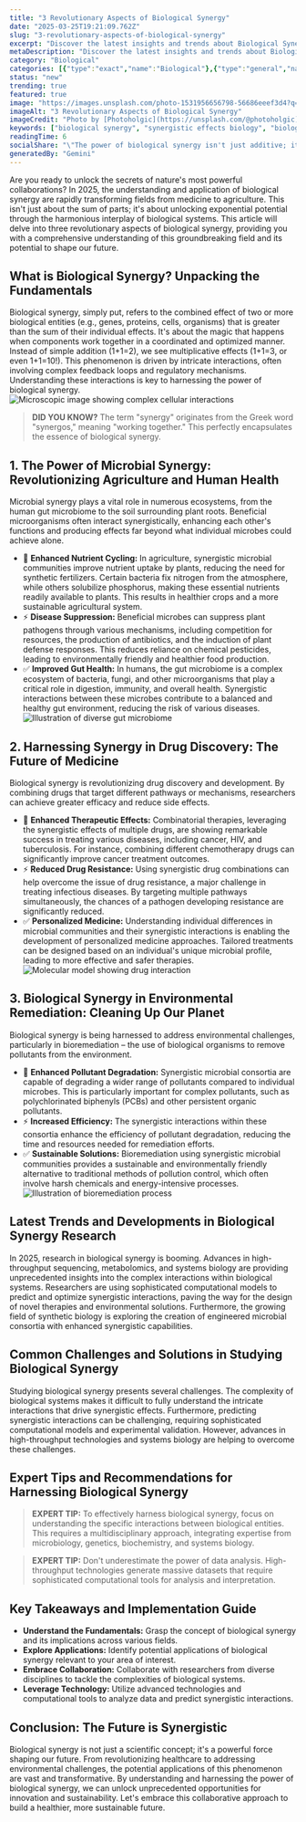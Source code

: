 ```yaml
---
title: "3 Revolutionary Aspects of Biological Synergy"
date: "2025-03-25T19:21:09.762Z"
slug: "3-revolutionary-aspects-of-biological-synergy"
excerpt: "Discover the latest insights and trends about Biological Synergy. This comprehensive guide covers everything you need to know about Biological Synergy in 2025."
metaDescription: "Discover the latest insights and trends about Biological Synergy. This comprehensive guide covers everything you need to know about Biological Synergy in 2..."
category: "Biological"
categories: [{"type":"exact","name":"Biological"},{"type":"general","name":"Medicine"},{"type":"medium","name":"Drug Development"},{"type":"specific","name":"Combination Therapy"},{"type":"niche","name":"Synergistic Drug Interactions"}]
status: "new"
trending: true
featured: true
image: "https://images.unsplash.com/photo-1531956656798-56686eeef3d4?q=85&w=1200&fit=max&fm=webp&auto=compress"
imageAlt: "3 Revolutionary Aspects of Biological Synergy"
imageCredit: "Photo by [Photoholgic](https://unsplash.com/@photoholgic) on Unsplash"
keywords: ["biological synergy", "synergistic effects biology", "biological synergy examples", "what is biological synergy", "benefits of biological synergy", "biological synergy in medicine", "biological synergy research", "buy biological synergy products", "biological synergy applications", "how does biological synergy work"]
readingTime: 6
socialShare: "\"The power of biological synergy isn't just additive; it's exponential.  Unlocking nature's collaborations holds the key to revolutionary breakthroughs in medicine, agriculture, and environmental sustainability.\""
generatedBy: "Gemini"
---
```




Are you ready to unlock the secrets of nature's most powerful collaborations?  In 2025, the understanding and application of biological synergy are rapidly transforming fields from medicine to agriculture.  This isn't just about the sum of parts; it's about unlocking exponential potential through the harmonious interplay of biological systems. This article will delve into three revolutionary aspects of biological synergy, providing you with a comprehensive understanding of this groundbreaking field and its potential to shape our future.

## What is Biological Synergy?  Unpacking the Fundamentals

Biological synergy, simply put, refers to the combined effect of two or more biological entities (e.g., genes, proteins, cells, organisms) that is greater than the sum of their individual effects.  It's about the magic that happens when components work together in a coordinated and optimized manner.  Instead of simple addition (1+1=2), we see multiplicative effects (1+1=3, or even 1+1=10!). This phenomenon is driven by intricate interactions, often involving complex feedback loops and regulatory mechanisms.  Understanding these interactions is key to harnessing the power of biological synergy. ![Microscopic image showing complex cellular interactions](https://images.unsplash.com/photo-1575468130766-fce03f7afaab?q=85&w=1200&fit=max&fm=webp&auto=compress)

> **DID YOU KNOW?**  The term "synergy" originates from the Greek word "synergos," meaning "working together."  This perfectly encapsulates the essence of biological synergy.

## 1. The Power of Microbial Synergy: Revolutionizing Agriculture and Human Health

Microbial synergy plays a vital role in numerous ecosystems, from the human gut microbiome to the soil surrounding plant roots.  Beneficial microorganisms often interact synergistically, enhancing each other's functions and producing effects far beyond what individual microbes could achieve alone.

* 🔑 **Enhanced Nutrient Cycling:**  In agriculture, synergistic microbial communities improve nutrient uptake by plants, reducing the need for synthetic fertilizers.  Certain bacteria fix nitrogen from the atmosphere, while others solubilize phosphorus, making these essential nutrients readily available to plants. This results in healthier crops and a more sustainable agricultural system.
* ⚡ **Disease Suppression:**  Beneficial microbes can suppress plant pathogens through various mechanisms, including competition for resources, the production of antibiotics, and the induction of plant defense responses.  This reduces reliance on chemical pesticides, leading to environmentally friendly and healthier food production.
* ✅ **Improved Gut Health:**  In humans, the gut microbiome is a complex ecosystem of bacteria, fungi, and other microorganisms that play a critical role in digestion, immunity, and overall health.  Synergistic interactions between these microbes contribute to a balanced and healthy gut environment, reducing the risk of various diseases. ![Illustration of diverse gut microbiome](https://images.unsplash.com/photo-1531956656798-56686eeef3d4?q=85&w=1200&fit=max&fm=webp&auto=compress)

## 2.  Harnessing Synergy in Drug Discovery: The Future of Medicine

Biological synergy is revolutionizing drug discovery and development.  By combining drugs that target different pathways or mechanisms, researchers can achieve greater efficacy and reduce side effects.

* 🔑 **Enhanced Therapeutic Effects:**  Combinatorial therapies, leveraging the synergistic effects of multiple drugs, are showing remarkable success in treating various diseases, including cancer, HIV, and tuberculosis.  For instance, combining different chemotherapy drugs can significantly improve cancer treatment outcomes.
* ⚡ **Reduced Drug Resistance:**  Using synergistic drug combinations can help overcome the issue of drug resistance, a major challenge in treating infectious diseases.  By targeting multiple pathways simultaneously, the chances of a pathogen developing resistance are significantly reduced.
* ✅ **Personalized Medicine:**  Understanding individual differences in microbial communities and their synergistic interactions is enabling the development of personalized medicine approaches.  Tailored treatments can be designed based on an individual's unique microbial profile, leading to more effective and safer therapies. ![Molecular model showing drug interaction](https://images.unsplash.com/photo-1580795479025-93d13fd9aa6c?q=85&w=1200&fit=max&fm=webp&auto=compress)

## 3.  Biological Synergy in Environmental Remediation: Cleaning Up Our Planet

Biological synergy is being harnessed to address environmental challenges, particularly in bioremediation – the use of biological organisms to remove pollutants from the environment.

* 🔑 **Enhanced Pollutant Degradation:**  Synergistic microbial consortia are capable of degrading a wider range of pollutants compared to individual microbes.  This is particularly important for complex pollutants, such as polychlorinated biphenyls (PCBs) and other persistent organic pollutants.
* ⚡ **Increased Efficiency:**  The synergistic interactions within these consortia enhance the efficiency of pollutant degradation, reducing the time and resources needed for remediation efforts.
* ✅ **Sustainable Solutions:**  Bioremediation using synergistic microbial communities provides a sustainable and environmentally friendly alternative to traditional methods of pollution control, which often involve harsh chemicals and energy-intensive processes. ![Illustration of bioremediation process](https://images.unsplash.com/photo-1583912372139-6a46eb6eb119?q=85&w=1200&fit=max&fm=webp&auto=compress)

## Latest Trends and Developments in Biological Synergy Research

In 2025, research in biological synergy is booming.  Advances in high-throughput sequencing, metabolomics, and systems biology are providing unprecedented insights into the complex interactions within biological systems.  Researchers are using sophisticated computational models to predict and optimize synergistic interactions, paving the way for the design of novel therapies and environmental solutions.  Furthermore, the growing field of synthetic biology is exploring the creation of engineered microbial consortia with enhanced synergistic capabilities.

## Common Challenges and Solutions in Studying Biological Synergy

Studying biological synergy presents several challenges.  The complexity of biological systems makes it difficult to fully understand the intricate interactions that drive synergistic effects.  Furthermore, predicting synergistic interactions can be challenging, requiring sophisticated computational models and experimental validation.  However, advances in high-throughput technologies and systems biology are helping to overcome these challenges.

## Expert Tips and Recommendations for Harnessing Biological Synergy

> **EXPERT TIP:**  To effectively harness biological synergy, focus on understanding the specific interactions between biological entities.  This requires a multidisciplinary approach, integrating expertise from microbiology, genetics, biochemistry, and systems biology.

> **EXPERT TIP:**  Don't underestimate the power of data analysis.  High-throughput technologies generate massive datasets that require sophisticated computational tools for analysis and interpretation.

## Key Takeaways and Implementation Guide

* **Understand the Fundamentals:**  Grasp the concept of biological synergy and its implications across various fields.
* **Explore Applications:**  Identify potential applications of biological synergy relevant to your area of interest.
* **Embrace Collaboration:**  Collaborate with researchers from diverse disciplines to tackle the complexities of biological systems.
* **Leverage Technology:**  Utilize advanced technologies and computational tools to analyze data and predict synergistic interactions.

## Conclusion:  The Future is Synergistic

Biological synergy is not just a scientific concept; it's a powerful force shaping our future.  From revolutionizing healthcare to addressing environmental challenges, the potential applications of this phenomenon are vast and transformative. By understanding and harnessing the power of biological synergy, we can unlock unprecedented opportunities for innovation and sustainability.  Let's embrace this collaborative approach to build a healthier, more sustainable future.

